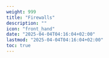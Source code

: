 ```yaml
---
weight: 999
title: "Firewalls"
description: ""
icon: "front_hand"
date: "2025-04-04T04:16:04+02:00"
lastmod: "2025-04-04T04:16:04+02:00"
toc: true
---
```

